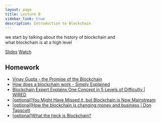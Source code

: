 ```yaml
---
layout: page
title: Lecture 0
sidebar_link: true
description: Introduction to Blockchain
---
```


<p class="message">
  we start by talking about the history of blockchain and <br/> what blockchain is at a high level
</p>

<a href="lectures/TIBA_ItB_f20_lec0.pdf">Slides</a>
<a href="https://youtu.be/Ik93CUyB8HA">Watch</a>


## Homework
* <a href="https://vimeo.com/161183966">Vinay Gupta - the Promise of the Blockchain</a>
* <a href="https://www.youtube.com/watch?v=SSo_EIwHSd4">How does a blockchain work - Simply Explained</a>
* <a href="https://www.youtube.com/watch?v=hYip_Vuv8J0">Blockchain Expert Explains One Concept in 5 Levels of Difficulty | WIRED</a>
* <a href="https://www.youtube.com/watch?v=_3gbo_NinT0">[optional]You Might Have Missed it, but Blockchain is Now Mainstream</a>
* <a href="https://www.youtube.com/watch?v=Pl8OlkkwRpc">[optional]How the blockchain is changing money and business | Don Tapscott</a>
* <a href="https://medium.com/@samuel_tang/what-the-heck-is-blockchain-b2ef77dbdac3">[optional]What the heck is Blockchain?</a>







